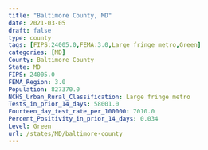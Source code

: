 ```yaml
---
title: "Baltimore County, MD"
date: 2021-03-05
draft: false
type: county
tags: [FIPS:24005.0,FEMA:3.0,Large fringe metro,Green]
categories: [MD]
County: Baltimore County
State: MD
FIPS: 24005.0
FEMA_Region: 3.0
Population: 827370.0
NCHS_Urban_Rural_Classification: Large fringe metro
Tests_in_prior_14_days: 58001.0
Fourteen_day_test_rate_per_100000: 7010.0
Percent_Positivity_in_prior_14_days: 0.034
Level: Green
url: /states/MD/baltimore-county
---
```



